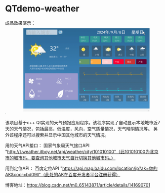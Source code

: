 # QTdemo-weather

成品效果演示：
![输入图片说明](weatherImages/13.gif)

该项目基于c++ Qt实现的天气预报应用程序。该程序实现了自动显示本地城市近7天的天气情况，包括最高，低温度，风向，空气质量情况，天气晴阴情况等。
另外该程序还可以搜索并显示中国其他城市的天气情况。

用的天气API接口：
国家气象局天气接口API
"http://t.weather.itboy.net/api/weather/city/101010100"（此101010100为北京市的城市码，要查询其他城市天气自行切换其他城市码。）



用到定位API：
百度定位API
"https://api.map.baidu.com/location/ip?ak=你的AK&coor=bd09ll"（此处的AK在百度开发者平台注册获得）

博客地址：https://blog.csdn.net/m0_65143871/article/details/141690701